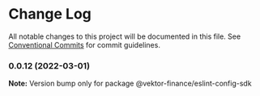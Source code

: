 # Change Log

All notable changes to this project will be documented in this file.
See [Conventional Commits](https://conventionalcommits.org) for commit guidelines.

### 0.0.12 (2022-03-01)

**Note:** Version bump only for package @vektor-finance/eslint-config-sdk
